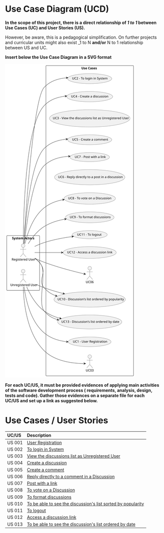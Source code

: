 # Use Case Diagram (UCD)

**In the scope of this project, there is a direct relationship of _1 to 1_ between Use Cases (UC) and User Stories (US).**

However, be aware, this is a pedagogical simplification. On further projects and curricular units might also exist _1 to
N **and/or** N to 1 relationship between US and UC.

**Insert below the Use Case Diagram in a SVG format**

![Use Case Diagram](svg/use-case-diagram.svg)

**For each UC/US, it must be provided evidences of applying main activities of the software development process (
requirements, analysis, design, tests and code). Gather those evidences on a separate file for each UC/US and set up a
link as suggested below.**

# Use Cases / User Stories

| UC/US  | Description                                   |                   
|:-------|:----------------------------------------------|
| US 001 | [User Registration](../../us001/Readme.md) |
| US 002 | [To login in System](../../us002/Readme.md) |                       |
| US 003 | [View the discussions list as Unregistered User ](../../us003/Readme.md)          |
| US 004 | [Create a discussion](../../us004/Readme.md)          |
| US 005 | [Create a comment](../../us005/Readme.md)          |
| US 006 | [Reply directly to a comment in a Discussion](../../us006/Readme.md)          |
| US 007 | [Post with a link](../../us007/readme.md)          |
| US 008 | [To vote on a Discussion](../../us008/readme.md)          |
| US 009 | [To format discussions](../../us009/readme.md)          |
| US 010 | [To be able to see the discussion's list sorted by popularity](../../us010/readme.md)          |
| US 011 | [To logout](../../us011/readme.md)          |
| US 012 | [Access a discussion link](../../us012/readme.md)          |
| US 013 | [To be able to see the discussion's list ordered by date](../../us013/readme.md)          |
